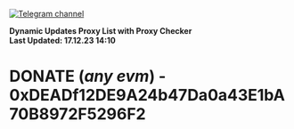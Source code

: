 [![Telegram channel](https://img.shields.io/endpoint?url=https://runkit.io/damiankrawczyk/telegram-badge/branches/master?url=https://t.me/n4z4v0d)](https://t.me/n4z4v0d) 

**Dynamic Updates Proxy List with Proxy Checker**  
**Last Updated: 17.12.23 14:10**

# DONATE (_any evm_) - 0xDEADf12DE9A24b47Da0a43E1bA70B8972F5296F2
